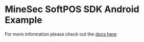 # MineSec SoftPOS SDK Android Example

For more information please check out the [docs here](https://docs.theminesec.com/tech-cpoc/getting-started/intro)
